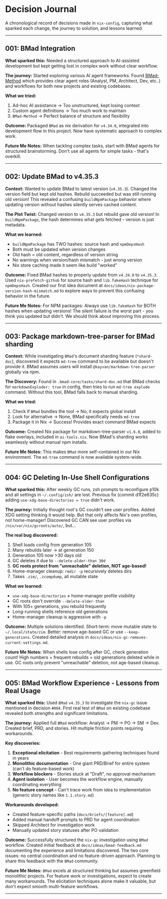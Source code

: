 # Decision Journal

A chronological record of decisions made in `nix-config`, capturing what sparked each change, the journey to solution, and lessons learned.

---

## 001: BMad Integration

**What sparked this:** Needed a structured approach to AI-assisted development but kept getting lost in complex work without clear workflow.

**The journey:** Started exploring various AI agent frameworks. Found [BMad-Method](https://github.com/bmadcode/BMAD-METHOD) which provides clear agent roles (Analyst, PM, Architect, Dev, etc..) and workflows for both new projects and existing codebases.

**What we tried:**

1. Ad-hoc AI assistance → Too unstructured, kept losing context
2. Custom agent definitions → Too much work to maintain
3. `BMad-Method` → Perfect balance of structure and flexibility

**Outcome:** Packaged `BMad` as nix derivation for `v4.34.0`, integrated into development flow in this project. Now have systematic approach to complex work.

**Future Me Notes:** When tackling complex tasks, start with BMad agents for structured brainstorming. Don't use all agents for simple tasks - that's overkill.

---

## 002: Update BMad to v4.35.3

**Context:** Wanted to update BMad to latest version (`v4.35.3`). Changed the version field but kept old hashes. Rebuild succeeded but was still running old version! This revealed a confusing `buildNpmPackage` behavior where updating version without hashes silently serves cached content.

**The Plot Twist:** Changed version to `v4.35.3` but rebuild gave old version! In `buildNpmPackage`, the hash determines what gets fetched - version is just metadata.

**What we learned:**

- `buildNpmPackage` has TWO hashes: source hash and `npmDepsHash`
- Both must be updated when version changes
- Old hash = old content, regardless of version string  
- No warnings when version/hash mismatch - just wrong version
- Nix store caching made it seem like build "worked"

**Outcome:** Fixed BMad hashes to properly update from `v4.34.0` to `v4.35.3`. Used `nix-prefetch-github` for source hash and `lib.fakeHash` technique for `npmDepsHash`. Created our first idea document at `docs/ideas/nix-package-version-hash-mismatch.md` to explore ways to prevent this confusing behavior in the future.

**Future Me Notes:** For NPM packages: Always use `lib.fakeHash` for BOTH hashes when updating versions! The silent failure is the worst part - you think you updated but didn't. We should think about improving this process.

---

## 003: Package markdown-tree-parser for BMad sharding

**Context:** While investigating `BMad`'s document sharding feature (`*shard-doc`), discovered it expects `md-tree` command to be available but doesn't provide it. BMad assumes users will install `@kayvan/markdown-tree-parser` globally via npm.

**The Discovery:** Found in `.bmad-core/tasks/shard-doc.md` that BMad checks for `markdownExploder: true` in config, then tries to run `md-tree explode` command. Without this tool, BMad falls back to manual sharding.

**What we tried:**

1. Check if `BMad` bundles the tool → No, it expects global install
2. Look for alternative → None, BMad specifically needs `md-tree`
3. Package it in Nix → Success! Provides exact command BMad expects

**Outcome:** Created Nix package for markdown-tree-parser `v1.6.0`, added to flake overlays, included in `ai-tools.nix`. Now BMad's sharding works seamlessly without manual npm installs.

**Future Me Notes:** This makes `BMad` more self-contained in our Nix environment. The `md-tree` command is now available system-wide.

---

## 004: GC Deleting In-Use Shell Configurations

**What sparked this:** After weekly GC runs, zsh prompts to reconfigure p10k and all settings in `~/.config/zsh/` are lost. Previous fix (commit d1f2e635c) adding `use-xdg-base-directories = true` didn't work.

**The journey:** Initially thought root's GC couldn't see user profiles. Added XDG setting thinking it would help. But that only affects Nix's own profiles, not home-manager! Discovered GC CAN see user profiles via `/nix/var/nix/gcroots/auto/`, but...

**The real bug discovered:**

1. Shell loads config from generation 105
2. Many rebuilds later → at generation 150
3. Generation 105 now >30 days old
4. GC deletes it due to `--delete-older-than 30d`
5. **GC roots protect from "unreachable" deletion, NOT age-based!**
6. Home-manager cleanup: `rmdir -p` recursively deletes dirs
7. Takes `.zim/`, `.zcompdump`, all mutable state

**What we learned:**

- `use-xdg-base-directories` ≠ home-manager profile visibility
- GC roots don't override `--delete-older-than`
- With 105+ generations, you rebuild frequently
- Long-running shells reference old generations
- Home-manager cleanup is aggressive with `-p`

**Outcome:** Multiple solutions identified. Short-term: move mutable state to `~/.local/state/zim`. Better: remove age-based GC or use `--keep-generations`. Created detailed analysis in `docs/ideas/nix-gc-removes-current-settings.md`.

**Future Me Notes:** When shells lose config after GC, check generation count! High numbers = frequent rebuilds = old generations deleted while in use. GC roots only prevent "unreachable" deletion, not age-based cleanup.

---

## 005: BMad Workflow Experience - Lessons from Real Usage

**What sparked this:** Used `BMad` `v4.35.3` to investigate the `nix-gc` issue mentioned in decision `#004`. First real test of `BMad` on existing codebase revealed both strengths and significant limitations.

**The journey:** Applied full `BMad` workflow: Analyst → PM → PO → SM → Dev. Created brief, PRD, and stories. Hit multiple friction points requiring workarounds.

**Key discoveries:**

1. **Exceptional elicitation** - Best requirements gathering techniques found in years
2. **Monolithic documentation** - One giant PRD/Brief for entire system (can't do feature-based work)
3. **Workflow blockers** - Stories stuck at "Draft", no approval mechanism
4. **Agent isolation** - User becomes the workflow engine, manually coordinating everything
5. **No feature concept** - Can't trace work from idea to implementation (generic story names like `1.1.story.md`)

**Workarounds developed:**

- Created feature-specific paths (`docs/briefs/[feature].md`)
- Added manual handoff prompts to PRD for agent coordination
- Skipped Architect for investigation work
- Manually updated story statuses after PO validation

**Outcome:** Successfully structured the `nix-gc` investigation using `BMad` workflow. Created initial feedback at `docs/ideas/bmad-feedback.md` documenting the experience and limitations discovered. The two core issues: no central coordination and no feature-driven approach. Planning to share this feedback with the `BMad` community.

**Future Me Notes:** `BMad` excels at structured thinking but assumes greenfield monolithic projects. For feature work or investigations, expect to create many workarounds. The elicitation techniques alone make it valuable, but don't expect smooth multi-feature workflows.

---
